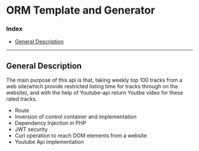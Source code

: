 # ORM Template and Generator


### Index

- [General Description](#general-purpose-and-principles)

---

## General Description
The main purpose of this api is that, taking weekly top 100 tracks from a web site(which provide restricted listing time for tracks through on the website), and with the help of Youtube-api return Youtbe video for these rated tracks.
  
- Route
- Inversion of control container and implementation
- Dependency Injection in PHP
- JWT security
- Curl operation to reach DOM elements from a website
- Youtube Api implementation


